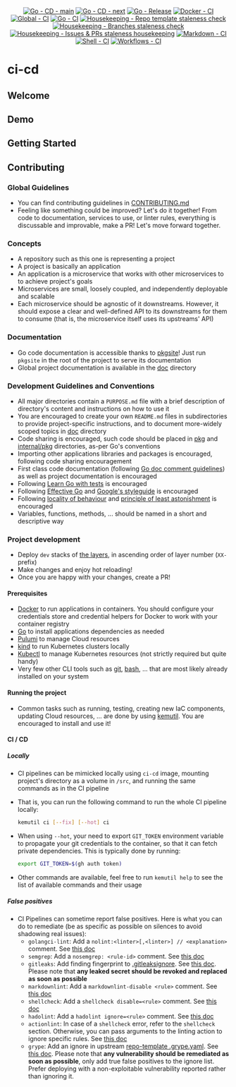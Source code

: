 <!-- markdownlint-disable MD041 -->
<div align=center>
  <a href="https://github.com/kemadev/ci-cd/actions/workflows/go-cd.yaml"><img alt="Go - CD - main" src="https://github.com/kemadev/ci-cd/actions/workflows/go-cd.yaml/badge.svg?branch=main&event=push"></a>
  <a href="https://github.com/kemadev/ci-cd/actions/workflows/go-cd.yaml"><img alt="Go - CD - next" src="https://github.com/kemadev/ci-cd/actions/workflows/go-cd.yaml/badge.svg?branch=next&event=push"></a>
  <a href="https://github.com/kemadev/ci-cd/actions/workflows/go-release.yaml"><img alt="Go - Release" src="https://github.com/kemadev/ci-cd/actions/workflows/go-release.yaml/badge.svg?branch=main&event=push"></a>
  <a href="https://github.com/kemadev/ci-cd/actions/workflows/docker-ci.yaml"><img alt="Docker - CI" src="https://github.com/kemadev/ci-cd/actions/workflows/docker-ci.yaml/badge.svg?branch=main&event=schedule"></a>
  <a href="https://github.com/kemadev/ci-cd/actions/workflows/global-ci.yaml"><img alt="Global - CI" src="https://github.com/kemadev/ci-cd/actions/workflows/global-ci.yaml/badge.svg?branch=main&event=schedule"></a>
  <a href="https://github.com/kemadev/ci-cd/actions/workflows/go-ci.yaml"><img alt="Go - CI" src="https://github.com/kemadev/ci-cd/actions/workflows/go-ci.yaml/badge.svg?branch=main&event=schedule"></a>
  <a href="https://github.com/kemadev/ci-cd/actions/workflows/repo-template-stale.yaml"><img alt="Housekeeping - Repo template staleness check" src="https://github.com/kemadev/ci-cd/actions/workflows/repo-template-stale.yaml/badge.svg?branch=main&event=schedule"></a>
  <a href="https://github.com/kemadev/ci-cd/actions/workflows/branch-stale.yaml"><img alt="Housekeeping - Branches staleness check" src="https://github.com/kemadev/ci-cd/actions/workflows/branch-stale.yaml/badge.svg?branch=main&event=schedule"></a>
  <a href="https://github.com/kemadev/ci-cd/actions/workflows/issue-pr-stale.yaml"><img alt="Housekeeping - Issues & PRs staleness housekeeping" src="https://github.com/kemadev/ci-cd/actions/workflows/issue-pr-stale.yaml/badge.svg?branch=main&event=schedule"></a>
  <a href="https://github.com/kemadev/ci-cd/actions/workflows/markdown-ci.yaml"><img alt="Markdown - CI" src="https://github.com/kemadev/ci-cd/actions/workflows/markdown-ci.yaml/badge.svg?branch=main&event=schedule"></a>
  <a href="https://github.com/kemadev/ci-cd/actions/workflows/shell-ci.yaml"><img alt="Shell - CI" src="https://github.com/kemadev/ci-cd/actions/workflows/shell-ci.yaml/badge.svg?branch=main&event=schedule"></a>
  <a href="https://github.com/kemadev/ci-cd/actions/workflows/workflow-action-ci.yaml"><img alt="Workflows - CI" src="https://github.com/kemadev/ci-cd/actions/workflows/workflow-action-ci.yaml/badge.svg?branch=main&event=schedule"></a>
</div>

# ci-cd

<!-- Brief description of the project -->

## Welcome

<!-- Project presentation, motivation, and main features -->

## Demo

<!-- If applicable, project demo (video, screenshots, asciicinema, ...) -->

## Getting Started

<!-- Basic usage and main commands -->

## Contributing

### Global Guidelines

- You can find contributing guidelines in [CONTRIBUTING.md](CONTRIBUTING.md)
- Feeling like something could be improved? Let's do it together! From code to documentation, services to use, or linter rules, everything is discussable and improvable, make a PR! Let's move forward together.

### Concepts

- A repository such as this one is representing a project
- A project is basically an application
- An application is a microservice that works with other microservices to to achieve project's goals
- Microservices are small, loosely coupled, and independently deployable and scalable
- Each microservice should be agnostic of it downstreams. However, it should expose a clear and well-defined API to its downstreams for them to consume (that is, the microservice itself uses its upstreams' API)

### Documentation

- Go code documentation is accessible thanks to [pkgsite](https://pkg.go.dev/golang.org/x/pkgsite/cmd/pkgsite)! Just run `pkgsite` in the root of the project to serve its documentation
- Global project documentation is available in the [doc](./doc) directory

### Development Guidelines and Conventions

- All major directories contain a `PURPOSE.md` file with a brief description of directory's content and instructions on how to use it
- You are encouraged to create your own `README.md` files in subdirectories to provide project-specific instructions, and to document more-widely scoped topics in [doc](./doc) directory
- Code sharing is encouraged, such code should be placed in [pkg](pkg) and [internal/pkg](internal/pkg) directories, as-per Go's conventions
- Importing other applications libraries and packages is encouraged, following code sharing encouragement
- First class code documentation (following [Go doc comment guidelines](https://go.dev/doc/comment)) as well as project documentation is encouraged
- Following [Learn Go with tests](https://github.com/quii/learn-go-with-tests) is encouraged
- Following [Effective Go](https://go.dev/doc/effective_go) and [Google's styleguide](https://google.github.io/styleguide/go/) is encouraged
- Following [locality of behaviour](https://htmx.org/essays/locality-of-behaviour/) and [principle of least astonishment](https://en.wikipedia.org/wiki/Principle_of_least_astonishment) is encouraged
- Variables, functions, methods, ... should be named in a short and descriptive way

### Project development

- Deploy `dev` stacks of [the layers](./deploy), in ascending order of layer number (`XX-` prefix)
- Make changes and enjoy hot reloading!
- Once you are happy with your changes, create a PR!

#### Prerequisites

- [Docker](https://github.com/docker/cli) to run applications in containers. You should configure your credentials store and credential helpers for Docker to work with your container registry
- [Go](https://github.com/golang/go) to install applications dependencies as needed
- [Pulumi](https://github.com/pulumi/pulumi) to manage Cloud resources
- [kind](https://github.com/kubernetes-sigs/kind) to run Kubernetes clusters locally
- [Kubectl](https://github.com/kubernetes/kubectl) to manage Kubernetes resources (not strictly required but quite handy)
- Very few other CLI tools such as [git](https://github.com/git/git), [bash](https://www.gnu.org/software/bash/), ... that are most likely already installed on your system

#### Running the project

- Common tasks such as running, testing, creating new IaC components, updating Cloud resources, ... are done by using [kemutil](https://github.com/kemadev/ci-cd/tree/main/tool/kemutil). You are encouraged to install and use it!

#### CI / CD

##### Locally

- CI pipelines can be mimicked locally using `ci-cd` image, mounting project's directory as a volume in `/src`, and running the same commands as in the CI pipeline
- That is, you can run the following command to run the whole CI pipeline locally:

  ```bash
  kemutil ci [--fix] [--hot] ci
  ```

- When using `--hot`, your need to export `GIT_TOKEN` environment variable to propagate your git credentials to the container, so that it can fetch private dependencies. This is typically done by running:

  ```bash
  export GIT_TOKEN=$(gh auth token)
  ```

- Other commands are available, feel free to run `kemutil help` to see the list of available commands and their usage

##### False positives

- CI Pipelines can sometime report false positives. Here is what you can do to remediate (be as specific as possible on silences to avoid shadowing real issues):
  - `golangci-lint`: Add a `nolint:<linter>[,<linter>] // <explanation>` comment. See [this doc](https://golangci-lint.run/usage/false-positives/)
  - `semgrep`: Add a `nosemgrep: <rule-id>` comment. See [this doc](https://semgrep.dev/docs/ignoring-files-folders-code)
  - `gitleaks`: Add finding fingerprint to [.gitleaksignore](config/gitleaks/.gitleaksignore). See [this doc](https://github.com/gitleaks/gitleaks#additional-configuration). Please note that **any leaked secret should be revoked and replaced as soon as possible**
  - `markdownlint`: Add a `markdownlint-disable <rule>` comment. See [this doc](https://github.com/DavidAnson/markdownlint/blob/main/README.md#configuration)
  - `shellcheck`: Add a `shellcheck disable=<rule>` comment. See [this doc](https://github.com/koalaman/shellcheck/wiki/Ignore)
  - `hadolint`: Add a `hadolint ignore=<rule>` comment. See [this doc](https://github.com/hadolint/hadolint/blob/master/README.md#ignoring-rules)
  - `actionlint`: In case of a `shellcheck` error, refer to the `shellcheck` section. Otherwise, you can pass arguments to the linting action to ignore specific rules. See [this doc](https://github.com/rhysd/actionlint/blob/main/docs/usage.md#ignore-some-errors)
  - `grype`: Add an ignore in upstream [repo-template .grype.yaml](https://github.com/kemadev/repo-template/blob/main/config/grype/.grype.yaml). See [this doc](https://github.com/anchore/grype#specifying-matches-to-ignore).
    Please note that **any vulnerability should be remediated as soon as possible**, only add true false positives to the ignore list. Prefer deploying with a non-exploitable vulnerability reported rather than ignoring it.
